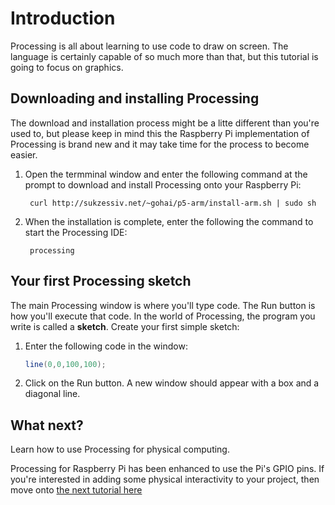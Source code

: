 # Introduction

Processing is all about learning to use code to draw on screen. The language is certainly capable of so much more than that, but this tutorial is going to focus on graphics.

## Downloading and installing Processing

The download and installation process might be a litte different than you're used to, but please keep in mind this the Raspberry Pi implementation of Processing is brand new and it may take time for the process to become easier.

1. Open the termminal window and enter the following command at the prompt to download and install Processing onto your Raspberry Pi:

		curl http://sukzessiv.net/~gohai/p5-arm/install-arm.sh | sudo sh

1. When the installation is complete, enter the following the command to start the Processing IDE:

		processing

## Your first Processing sketch

The main Processing window is where you'll type code. The Run button is how you'll execute that code. In the world of Processing, the program you write is called a **sketch**. Create your first simple sketch:

1. Enter the following code in the window:

	```java
	line(0,0,100,100);
	```

1. Click on the Run button. A new window should appear with a box and a diagonal line.

## What next?

Learn how to use Processing for physical computing.

Processing for Raspberry Pi has been enhanced to use the Pi's GPIO pins. If you're interested in adding some physical interactivity to your project, then move onto [the next tutorial here](worksheet-2.md)
